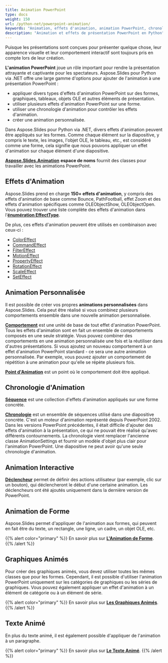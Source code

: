 ```yaml
---
title: Animation PowerPoint
type: docs
weight: 150
url: /python-net/powerpoint-animation/
keywords: "Animation, effets d'animation, animation PowerPoint, chronologie d'animation, animation interactive, animation de forme, graphique animé, texte animé, présentation PowerPoint, Python, Aspose.Slides pour Python via .NET"
description: "Animation et effets de présentation PowerPoint en Python"
---
```


Puisque les présentations sont conçues pour présenter quelque chose, leur apparence visuelle et leur comportement interactif sont toujours pris en compte lors de leur création.

**L'animation PowerPoint** joue un rôle important pour rendre la présentation attrayante et captivante pour les spectateurs. Aspose.Slides pour Python via .NET offre une large gamme d'options pour ajouter de l'animation à une présentation PowerPoint :

- appliquer divers types d'effets d'animation PowerPoint sur des formes, graphiques, tableaux, objets OLE et autres éléments de présentation.
- utiliser plusieurs effets d'animation PowerPoint sur une forme.
- utiliser une chronologie d'animation pour contrôler les effets d'animation.
- créer une animation personnalisée.

Dans Aspose.Slides pour Python via .NET, divers effets d'animation peuvent être appliqués sur les formes. Comme chaque élément sur la diapositive, y compris le texte, les images, l'objet OLE, le tableau, etc., est considéré comme une forme, cela signifie que nous pouvons appliquer un effet d'animation sur chaque élément d'une diapositive.

[**Aspose.Slides.Animation**](https://reference.aspose.com/slides/python-net/aspose.slides.animation/) **espace de noms** fournit des classes pour travailler avec les animations PowerPoint.
## **Effets d'Animation**
Aspose.Slides prend en charge **150+ effets d'animation**, y compris des effets d'animation de base comme Bounce, PathFootball, effet Zoom et des effets d'animation spécifiques comme OLEObjectShow, OLEObjectOpen. Vous pouvez trouver une liste complète des effets d'animation dans l’[**énumération EffectType**](https://reference.aspose.com/slides/python-net/aspose.slides.animation/effecttype/).

De plus, ces effets d'animation peuvent être utilisés en combinaison avec ceux-ci :

- [ColorEffect](https://reference.aspose.com/slides/python-net/aspose.slides.animation/coloreffect/)
- [CommandEffect](https://reference.aspose.com/slides/python-net/aspose.slides.animation/commandeffect/)
- [FilterEffect](https://reference.aspose.com/slides/python-net/aspose.slides.animation/filtereffect/)
- [MotionEffect](https://reference.aspose.com/slides/python-net/aspose.slides.animation/motioneffect/)
- [PropertyEffect](https://reference.aspose.com/slides/python-net/aspose.slides.animation/propertyeffect/)
- [RotationEffect](https://reference.aspose.com/slides/python-net/aspose.slides.animation/rotationeffect)
- [ScaleEffect](https://reference.aspose.com/slides/python-net/aspose.slides.animation/scaleeffect/)
- [SetEffect](https://reference.aspose.com/slides/python-net/aspose.slides.animation/seteffect/)
## **Animation Personnalisée**
Il est possible de créer vos propres **animations personnalisées** dans Aspose.Slides. 
Cela peut être réalisé si vous combinez plusieurs comportements ensemble dans une nouvelle animation personnalisée.

[**Comportement**](https://reference.aspose.com/slides/python-net/aspose.slides.animation/behavior/) est une unité de base de tout effet d'animation PowerPoint. Tous les effets d'animation sont en fait un ensemble de comportements composés en une seule stratégie. Vous pouvez combiner des comportements en une animation personnalisée une fois et la réutiliser dans d'autres présentations. Si vous ajoutez un nouveau comportement à un effet d'animation PowerPoint standard - ce sera une autre animation personnalisée. Par exemple, vous pouvez ajouter un comportement de répétition à une animation pour qu'elle se répète plusieurs fois.

[**Point d'Animation**](https://reference.aspose.com/slides/python-net/aspose.slides.animation/point/) est un point où le comportement doit être appliqué.
## **Chronologie d'Animation**
[**Séquence**](https://reference.aspose.com/slides/python-net/aspose.slides.animation/sequence/) est une collection d'effets d'animation appliqués sur une forme concrète.

[**Chronologie**](https://reference.aspose.com/slides/python-net/aspose.slides.animation/animationtimeline/) est un ensemble de séquences utilisé dans une diapositive concrète. C'est un moteur d'animation représenté depuis PowerPoint 2002. Dans les versions PowerPoint précédentes, il était difficile d'ajouter des effets d'animation à la présentation, ce qui ne pouvait être réalisé qu'avec différents contournements. La chronologie vient remplacer l'ancienne classe AnimationSettings et fournir un modèle d'objet plus clair pour l'animation PowerPoint. Une diapositive ne peut avoir qu'une seule chronologie d'animation.
## **Animation Interactive**
[**Déclencheur**](https://reference.aspose.com/slides/python-net/aspose.slides.animation/effecttriggertype/) permet de définir des actions utilisateur (par exemple, clic sur un bouton), qui déclencheront le début d'une certaine animation. Les déclencheurs ont été ajoutés uniquement dans la dernière version de PowerPoint.
## **Animation de Forme**
Aspose.Slides permet d'appliquer de l'animation aux formes, qui peuvent en fait être du texte, un rectangle, une ligne, un cadre, un objet OLE, etc.

{{% alert color="primary" %}} 
En savoir plus sur [**L'Animation de Forme**](/slides/python-net/shape-animation/).
{{% /alert %}}

## **Graphiques Animés**
Pour créer des graphiques animés, vous devez utiliser toutes les mêmes classes que pour les formes. Cependant, il est possible d'utiliser l'animation PowerPoint uniquement sur les catégories de graphiques ou les séries de graphiques. Vous pouvez également appliquer un effet d'animation à un élément de catégorie ou à un élément de série.

{{% alert color="primary" %}} 
En savoir plus sur [**Les Graphiques Animés**](/slides/python-net/animated-charts/).
{{% /alert %}}

## **Texte Animé**
En plus du texte animé, il est également possible d'appliquer de l'animation à un paragraphe.

{{% alert color="primary" %}} 
En savoir plus sur [**Le Texte Animé**](/slides/python-net/animated-text/).
{{% /alert %}}